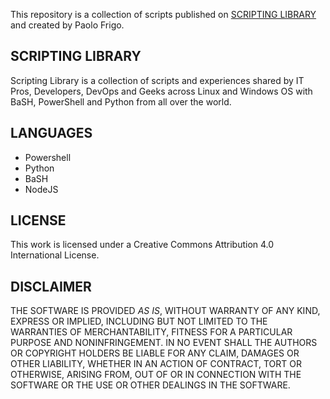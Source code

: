 
This repository is a collection of scripts published on [SCRIPTING LIBRARY](http://www.scriptinglibrary.com) and created by Paolo Frigo. 

## SCRIPTING LIBRARY
Scripting Library is a collection of scripts and experiences shared by IT Pros, Developers, DevOps and Geeks across Linux and Windows OS with BaSH, PowerShell and Python from all over the world.

## LANGUAGES
* Powershell
* Python
* BaSH
* NodeJS

## LICENSE

This work is licensed under a Creative Commons Attribution 4.0 International License.

## DISCLAIMER
THE SOFTWARE IS PROVIDED *AS IS*, WITHOUT WARRANTY OF ANY KIND, EXPRESS OR 
IMPLIED, INCLUDING BUT NOT LIMITED TO THE WARRANTIES OF MERCHANTABILITY, 
FITNESS FOR A PARTICULAR PURPOSE AND NONINFRINGEMENT. IN NO EVENT SHALL THE 
AUTHORS OR COPYRIGHT HOLDERS BE LIABLE FOR ANY CLAIM, DAMAGES OR OTHER 
LIABILITY, WHETHER IN AN ACTION OF CONTRACT, TORT OR OTHERWISE, ARISING FROM, 
OUT OF OR IN CONNECTION WITH THE SOFTWARE OR THE USE OR OTHER DEALINGS IN THE 
SOFTWARE.

